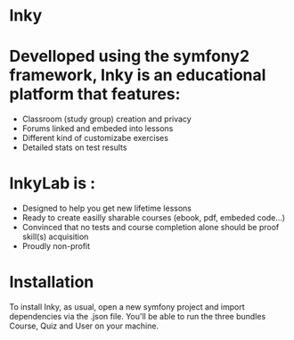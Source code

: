 Inky
====

Develloped using the symfony2 framework, Inky is an educational platform that features:
============
- Classroom (study group) creation and privacy
- Forums linked and embeded into lessons
- Different kind of customizabe exercises
- Detailed stats on test results

InkyLab is :
============
- Designed to help you get new lifetime lessons
- Ready to create easilly sharable courses (ebook, pdf, embeded code...)
- Convinced that no tests and course completion alone should be proof skill(s) acquisition
- Proudly non-profit

Installation
============
To install Inky, as usual, open a new symfony project and import dependencies via the .json file. You'll be able to run the three bundles Course, Quiz and User on your machine.
